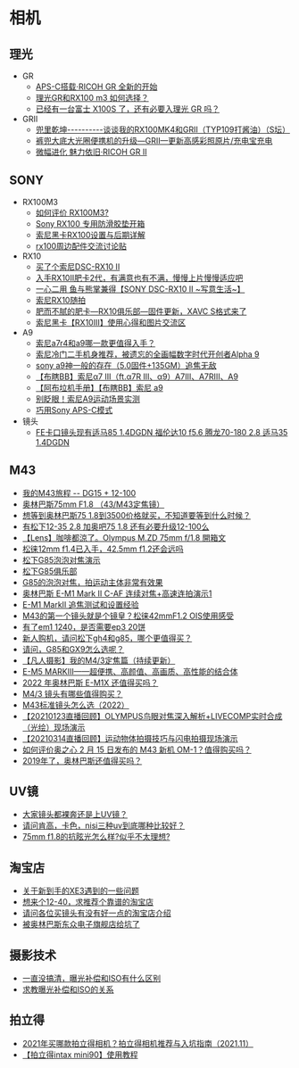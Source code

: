 # 相机

## 理光
* GR
  * [APS-C搭载‧RICOH GR 全新的开始](http://www.5i01.cn/newsdetail.php?id=13473)
  * [理光GR和RX100 m3 如何选择？](https://www.zhihu.com/question/27144340)
  * [已经有一台富士 X100S 了，还有必要入理光 GR 吗？](https://www.zhihu.com/question/21147333/answer/84790086)
* GRII
  * [兜里乾坤----------谈谈我的RX100MK4和GRII（TYP109打酱油）（S坛）](http://forum.xitek.com/thread-1541365-1-1-2.html)
  * [裤兜大底大光圈便携机的升级—GRII—更新高感彩照原片/充电宝充电](http://forum.xitek.com/thread-1493283-1-1-2.html)
  * [微幅进化 魅力依旧‧RICOH GR II](http://www.5i01.cn/newsdetail.php?id=17407)

## SONY
* RX100M3
  * [如何评价 RX100M3?](https://www.zhihu.com/question/23805036)
  * [Sony RX100 专用防滑胶垫开箱](https://www.chiphell.com/thread-537528-1-1.html)
  * [索尼黑卡RX100设置与后期详解](http://forum.xitek.com/thread-1236369-1-1-2.html)
  * [rx100周边配件交流讨论贴](http://forum.xitek.com/forum-viewthread-tid-1054587-ordertype-2-highlight-RX100%2B%C5%E4%BC%FE-page-1.html)
* RX10
  * [买了个索尼DSC-RX10 II](http://forum.xitek.com/thread-1487540-1-1-2.html)
  * [入手RX10II肥卡2代，有满意也有不满，慢慢上片慢慢适应吧](http://forum.xitek.com/thread-1566228-1-1-2.html)
  * [一心二用 鱼与熊掌兼得【SONY DSC-RX10 II ~写意生活~】](http://forum.xitek.com/forum-viewthread-tid-1539875-ordertype-2-highlight-rx10-page-1.html)
  * [索尼RX10随拍](http://forum.xitek.com/forum-viewthread-tid-1489085-ordertype-2-highlight-rx10-page-1.html)
  * [肥而不腻的肥卡—RX10俱乐部—固件更新，XAVC S格式来了](http://forum.xitek.com/forum-viewthread-tid-1233696-ordertype-2-highlight-rx10-page-1.html)
  * [索尼黑卡【RX10III】使用心得和图片交流区](http://forum.xitek.com/forum-viewthread-tid-1579918-extra-page%3D1-ordertype-2-t-1485777210.html)
* A9
  * [索尼a7r4和a9哪一款更值得入手？](https://www.zhihu.com/question/338955397)
  * [索尼冷门二手机身推荐，被遗忘的全画幅数字时代开创者Alpha 9](https://www.bilibili.com/video/BV1og411Q7Dw/)
  * [sony a9神一般的存在（5.0固件+135GM）追焦无敌](https://www.bilibili.com/video/BV15b411H7vR/)
  * [【布瞎BB】索尼α7 III（ft.α7R III、α9）A7III、A7RIII、A9](https://www.bilibili.com/video/BV1ZW41157MC)
  * [【阿布垃机手册】【布瞎BB】索尼 a9](https://www.bilibili.com/video/BV1nx411a7Wx)
  * [别眨眼！索尼A9运动场景实测](https://www.bilibili.com/video/BV1Ex411v7Kc/)
  * [巧用Sony APS-C模式](https://zhuanlan.zhihu.com/p/102529584)
* 镜头
  * [FE卡口镜头现有适马85 1.4DGDN  福伦达10 f5.6   腾龙70-180 2.8 适马35 1.4DGDN](https://cnc.xitek.com/thread-1930982-1-2.html)

## M43
* [我的M43旅程 -- DG15 + 12-100](http://forum.xitek.com/forum.php?mod=viewthread&tid=1356170&ordertype=2)
* [奥林巴斯75mm F1.8 （43/M43定焦镜）](http://forum.xitek.com/forum-viewthread-tid-1298892-extra-page%3D1-ordertype-2-t-1593668755.html)
* [想等到奥林巴斯75 1.8到3500价格就买，不知道要等到什么时候？](http://forum.xitek.com/forum-viewthread-tid-1117442-ordertype-2-highlight-75-page-1.html)
* [有松下12-35 2.8 加奥吧75 1.8 还有必要升级12-100么](http://forum.xitek.com/forum-viewthread-tid-1886154-ordertype-2-highlight-75.html)
* [【Lens】咖啡都涼了。Olympus M.ZD 75mm f/1.8 開箱文](http://forum.xitek.com/forum-viewthread-tid-1584463-ordertype-2-highlight-75.html)
* [松徕12mm f1.4已入手，42.5mm f1.2还会远吗](http://forum.xitek.com/forum-viewthread-tid-1659851-extra--ordertype-2-t-1594279803.html)
* [松下G85泡泡对焦演示](https://v.youku.com/v_show/id_XMjcwNjgzNDM0MA==.html)
* [松下G85俱乐部](https://forum.xitek.com/thread-1629957-1-1-2.html)
* [G85的泡泡对焦，拍运动主体非常有效果](https://forum.xitek.com/forum-viewthread-tid-1671618-ordertype-2-highlight-g85.html)
* [奥林巴斯 E-M1 Mark II C-AF 连续对焦+高速连拍演示1](https://v.youku.com/v_show/id_XMjIxMjE0NDk4OA==.html)
* [E-M1 MarkII 追焦测试和设置经验](https://forum.xitek.com/thread-1667169-1-1-2.html)
* [M43的第一个镜头就是个镜皇？松徕42mmF1.2 OIS使用感受](http://cnc.xitek.com/forum-viewthread-tid-1662316-extra-page%3D1-ordertype-2-t-1594883418.html)
* [有了em1 1240，是否需要ep3 20饼](https://forum.xitek.com/forum.php?mod=viewthread&tid=1599188&page=1&ordertype=2#pid67735853)
* [新人购机，请问松下gh4和g85，哪个更值得买？](https://forum.xitek.com/forum-viewthread-tid-1737167-extra--ordertype-2-t-1595050844.html)
* [请问，G85和GX9怎么选呢？](https://forum.xitek.com/thread-1793727-1-1-2.html)
* [【凡人摄影】我的M4/3定焦篇（持续更新）](https://forum.xitek.com/thread-1547140-1-1-2.html)
* [E-M5 MARKIII——超便携、高颜值、高画质、高性能的结合体](https://forum.xitek.com/thread-1856662-1-1-2.html)
* [2022 年奥林巴斯 E-M1X 还值得买吗？](https://www.zhihu.com/question/535306314/answer/2525062274)
* [M4/3 镜头有哪些值得购买？](https://www.zhihu.com/question/28286943)
* [M43标准镜头怎么选（2022）](https://zhuanlan.zhihu.com/p/520276862)
* [【20210123直播回顾】OLYMPUS鸟眼对焦深入解析+LIVECOMP实时合成（光绘）现场演示](https://www.bilibili.com/video/av501354945/)
* [【20210314直播回顾】运动物体拍摄技巧与闪电拍摄现场演示](https://www.bilibili.com/video/BV1wy4y1t71W/)
* [如何评价奥之心 2 月 15 日发布的 M43 新机 OM-1？值得购买吗？](https://www.zhihu.com/question/516700297)
* [2019年了，奥林巴斯还值得买吗？](https://www.zhihu.com/question/310574796)

## UV镜
* [大家镜头都裸奔还是上UV镜？](http://forum.xitek.com/thread-1830738-1-1-2.html)
* [请问肯高，卡色，nisi三种uv到底哪种比较好？](http://forum.xitek.com/thread-1177284-1-1-2.html)
* [75mm f1.8的抗眩光怎么样?似乎不太理想?](http://forum.xitek.com/forum-viewthread-tid-1792583-ordertype-2-highlight-75.html)

## 淘宝店
* [关于新到手的XE3遇到的一些问题](http://forum.xitek.com/forum-viewthread-tid-1713238-extra-page%3D1-ordertype-2-t-1594011549.html)
* [想来个12-40，求推荐个靠谱的淘宝店](http://forum.xitek.com/forum-viewthread-tid-1720930-extra--ordertype-2-t-1594011547.html)
* [请问各位买镜头有没有好一点的淘宝店介绍](http://forum.xitek.com/forum-viewthread-tid-1782925-extra-page%3D1-ordertype-2-t-1594011547.html)
* [被奥林巴斯东众电子旗舰店给坑了](http://forum.xitek.com/forum-viewthread-tid-1618937-extra--ordertype-2-t-1594013021.html)

## 摄影技术
* [一直没搞清，曝光补偿和ISO有什么区别](https://forum.xitek.com/forum-viewthread-tid-717223-extra-page%3D1-ordertype-2-t-1594102929.html)
* [求教曝光补偿和ISO的关系](http://forum.xitek.com/thread-1301850-1-1-2.html)

## 拍立得
* [2021年买哪款拍立得相机？拍立得相机推荐与入坑指南（2021.11）](https://zhuanlan.zhihu.com/p/205175800)
* [【拍立得intax mini90】使用教程](https://zhuanlan.zhihu.com/p/145779246)
